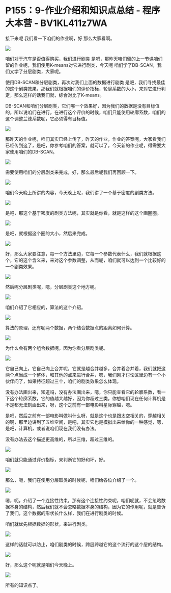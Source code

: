 # P155：9-作业介绍和知识点总结 - 程序大本营 - BV1KL411z7WA

接下来呢 我们看一下咱们的作业啊，好 那么大家看啊。

![](img/09e7cb7179a7b345f8eb45ca56f7eb75_1.png)

咱们对于汽车是否值得购买，我们进行剧类 是吧，那昨天咱们留的上一节课咱们留的作业呢，我们使用K-means对它进行剧类，今天呢 咱们学了DB-SCAN，我们又学了分层剧类，大家呢。

使用DB-SCAN和分层剧类，再次对我们上面的数据进行剧类 是吧，我们寻找最佳的这个剧类效果，那我们就根据咱们的评价指标，轮廓系数的大小，来对它进行判定，那么这样的话我们就，综合对比了K-means。

DB-SCAN和咱们分层剧类，它们哪一个效果好，因为我们的数据是没有目标值的，所以说咱们在进行，在进行这个评价的时候，咱们只能使用轮廓系数，咱们的这个调整兰德系数呢，它必须得有目标值。



![](img/09e7cb7179a7b345f8eb45ca56f7eb75_3.png)

那昨天的作业呢，咱们其实已经上传了，昨天的作业，作业的答案呢，大家看我们已经传到这了，是吧，你参考咱们的答案，就可以了，今天新的作业呢，得需要大家使用咱们的DB-SCAN。



![](img/09e7cb7179a7b345f8eb45ca56f7eb75_5.png)

需要使用咱们的分层剧类来完成，好，那么最后呢我们再回顾一下。

![](img/09e7cb7179a7b345f8eb45ca56f7eb75_7.png)

咱们今天晚上所讲的内容，今天晚上呢，我们讲了一个基于密度的剧类方法。

![](img/09e7cb7179a7b345f8eb45ca56f7eb75_9.png)

是吧，那这个基于密度的剧类方法呢，其实就是你看，就是这样的这个画圈圈。

![](img/09e7cb7179a7b345f8eb45ca56f7eb75_11.png)

是吧，就根据这个圈的大小，然后来完成。

![](img/09e7cb7179a7b345f8eb45ca56f7eb75_13.png)

好，那么大家要注意，每一个方法里边，它每一个参数代表什么，我们就根据这个，它的这个含义来，来对这个参数调整，从而呢，咱们就可以达到一个比较好的一个剧类效果。



![](img/09e7cb7179a7b345f8eb45ca56f7eb75_15.png)

然后呢分层剧类呢，嗯，分层剧类这个地方呢。

![](img/09e7cb7179a7b345f8eb45ca56f7eb75_17.png)

咱们介绍了它相应的，算法的这个介绍。

![](img/09e7cb7179a7b345f8eb45ca56f7eb75_19.png)

算法的原理，还有呢两个数据，两个结合数据点的距离如何计算。

![](img/09e7cb7179a7b345f8eb45ca56f7eb75_21.png)

为什么会有两个组合数据呢，因为你看分层剧类呢。

![](img/09e7cb7179a7b345f8eb45ca56f7eb75_23.png)

它自己向上，它自己向上合并呢，它就是越合并越多，合并着合并着，我们就把这两个点当成一个整体，和其他的点来进行合并，嗯，我们刚才讨论区里边有一个小伙伴问了，如果特征超过三个，咱们的剧类效果怎么体现。

没有办法画出来，知道吗，没有办法画出来，嗯，你只能查看它的轮廓系数，看一下这个轮廓系数，它的值越大越好，因为你超过三类，你想咱们现在任何计算机是不是都无法刻画出来，呀，这个之前有一部电影叫星际穿越，嗯。

是吧，然后之前有一部电影叫做叫什么呀，就是这个也是跟太空相关的，穿越相关的啊，那里边讲到了五维空间，是吧，其实它也是模拟出来给你的一种感觉，嗯，是吧，计算机，或者说咱们现在我们没有办法。

没有办法去这个描述更高维的，所以三维，超过三维的。

![](img/09e7cb7179a7b345f8eb45ca56f7eb75_25.png)

咱们就只能通过评价指标，来判断它的好和坏，好。

![](img/09e7cb7179a7b345f8eb45ca56f7eb75_27.png)

那么，呃，我们在使用分层取类的时候呢，咱们给各位介绍了一个。

![](img/09e7cb7179a7b345f8eb45ca56f7eb75_29.png)

嗯，呃，介绍了一个连接性约束，那有这个连接性约束呢，咱们呢就，不会忽略数据本身的结构，然后我们就不会忽略数据本身的结构，因为它的作用呢，就是告诉了我们，这个数据的形状长什么样，我们在进行剧类的时候。

咱们就优先根据数据的形状，来进行剧类。

![](img/09e7cb7179a7b345f8eb45ca56f7eb75_31.png)

这样的话就可以防止，咱们剧类的时候，跨层跨越它的这个流行的这个层的结构。

![](img/09e7cb7179a7b345f8eb45ca56f7eb75_33.png)

好，那么这个呢就是咱们今天晚上。

![](img/09e7cb7179a7b345f8eb45ca56f7eb75_35.png)

所有的知识点了。
